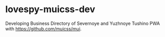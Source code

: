 # lovespy-muicss-dev
Developing Business Directory of Severnoye and Yuzhnoye Tushino PWA with https://github.com/muicss/mui.
